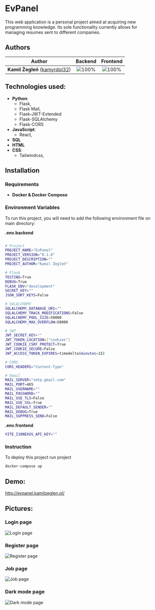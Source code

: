 # EvPanel

This web application is a personal project aimed at acquiring new programming knowledge. Its sole functionality currently allows for managing resumes sent to different companies.


## Authors

| Author | Backend | Frontend |
| :---: | :---: | :---: |
| **Kamil Żegleń** ([kamyrdol32](https://github.com/kamyrdol32))  | ![100%](https://progress-bar.dev/100)  | ![100%](https://progress-bar.dev/100)  |

## Technologies used:
  - **Python**:
      - Flask,
      - Flask Mail,
      - Flask-JWT-Extended
      - Flask-SQLAlchemy
      - Flask-CORS
  - **JavaScript**:
      - React,
  - **SQL**
  - **HTML**
  - **CSS**:
    - Tailwindcss,

## Installation
### Requirements
  - **Docker & Docker Compose**
  
### Environment Variables
To run this project, you will need to add the following environment file on main directory:


**.env.backend**
```bash

# Project
PROJECT_NAME="EvPanel"
PROJECT_VERSION="0.1.0"
PROJECT_DESCRIPTION=""
PROJECT_AUTHOR="Kamil Żegleń"

# Flask
TESTING=True
DEBUG=True
FLASK_ENV="development"
SECRET_KEY=""
JSON_SORT_KEYS=False

# SQLALCHEMY
SQLALCHEMY_DATABASE_URI=""
SQLALCHEMY_TRACK_MODIFICATIONS=False
SQLALCHEMY_POOL_SIZE=50000
SQLALCHEMY_MAX_OVERFLOW=50000

# JWT
JWT_SECRET_KEY=""
JWT_TOKEN_LOCATION=["cookies"]
JWT_COOKIE_CSRF_PROTECT=True
JWT_COOKIE_SECURE=False
JWT_ACCESS_TOKEN_EXPIRES=timedelta(minutes=15)

# CORS
CORS_HEADERS="Content-Type"

# Email
MAIL_SERVER="smtp.gmail.com"
MAIL_PORT=465
MAIL_USERNAME=""
MAIL_PASSWORD=""
MAIL_USE_TLS=False
MAIL_USE_SSL=True
MAIL_DEFAULT_SENDER=""
MAIL_DEBUG=True
MAIL_SUPPRESS_SEND=False
```

**.env.frontend**
```bash
VITE_I18NEXUS_API_KEY=""
```

### Instruction
To deploy this project run project

```bash
docker-compose up
```

## Demo:
<http://evpanel.kamilzeglen.pl/>
    
## Pictures:
### Login page
![Login page](https://i.imgur.com/5dPnLlI.png)
### Register page
![Register page](https://i.imgur.com/oOXUi2Y.png)
### Job page
![Job page](https://i.imgur.com/vLk1P79.png)
### Dark mode page
![Dark mode page](https://i.imgur.com/vqlpqWT.png)
